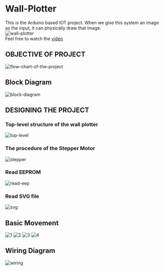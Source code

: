 # Wall-Plotter
This is the Arduino based IOT project. When we give this system an image as the input, it can physically draw that image.
<br />
<img src="https://github.com/Upeshitha/Wall-Plotter/blob/master/Pic/Plotter.JPG" alt="wall-plotter">
<br />
Feel free to watch the <a href="https://youtu.be/TCaIDf5mXTc">video</a>

## OBJECTIVE OF PROJECT
<img src="https://github.com/Upeshitha/Wall-Plotter/blob/master/Pic/flow%20chart.jpg" alt="flow-chart-of-the-project">

## Block Diagram 
<img src="https://github.com/Upeshitha/Wall-Plotter/blob/master/Pic/Block%20Diagram.JPG" alt="block-diagram">

## DESIGNING THE PROJECT 
### Top-level structure of the wall plotter 
<img src="https://github.com/Upeshitha/Wall-Plotter/blob/master/Pic/algo.png" alt="top-level">

### The procedure of the Stepper Motor 
<img src="https://github.com/Upeshitha/Wall-Plotter/blob/master/Pic/stepper.png" alt="stepper">

###  Read EEPROM
<img src="https://github.com/Upeshitha/Wall-Plotter/blob/master/Pic/eep.png" alt="read-eep">

### Read SVG file
<img src="https://github.com/Upeshitha/Wall-Plotter/blob/master/Pic/svg3.png" alt="svg">

## Basic Movement 
<img src="https://github.com/Upeshitha/Wall-Plotter/blob/master/Pic/movement%201.JPG" alt="1">
<img src="https://github.com/Upeshitha/Wall-Plotter/blob/master/Pic/movement%202.JPG" alt="2">
<img src="https://github.com/Upeshitha/Wall-Plotter/blob/master/Pic/movement%203.JPG" alt="3">
<img src="https://github.com/Upeshitha/Wall-Plotter/blob/master/Pic/moement%20negative%204.JPG" alt="4">

## Wiring Diagram
<img src="https://github.com/Upeshitha/Wall-Plotter/blob/master/Pic/Wall-plotter.PNG" alt="wiring">
